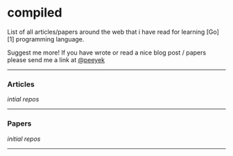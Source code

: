 compiled
========

List of all articles/papers around the web that i have read for learning
[Go][1] programming language.

Suggest me more! If you have wrote or read a nice blog post / papers please send me a link at [@peeyek][peeyek]


----------


### Articles
_intial repos_


----------


### Papers
_initial repos_


----------

[go]: http://golang.org
[peeyek]: http://twitter.com/peeyek
